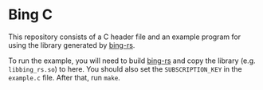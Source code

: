 # Bing C

This repository consists of a C header file and an example program for using the library generated by [bing-rs](https://github.com/veandco/bing-rs).

To run the example, you will need to build [bing-rs](https://github.com/veandco/bing-rs) and copy the library (e.g. `libbing_rs.so`) to here. You should also set the `SUBSCRIPTION_KEY` in the `example.c` file. After that, run `make`.
